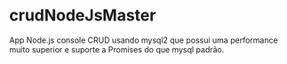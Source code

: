 # crudNodeJsMaster
App Node.js console CRUD usando mysql2 que possui uma performance muito superior e suporte a Promises do que mysql padrão.
